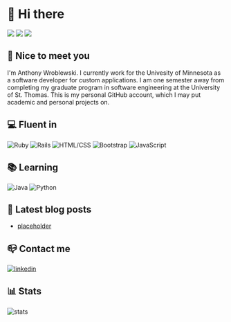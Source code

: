 # 👋 Hi there

![](https://img.shields.io/badge/BA%20English-8A2BE2)
![](https://img.shields.io/badge/MA%20English-8A2BE2)
![](https://img.shields.io/badge/MS%20Software%20Engineer-8A2BE2)

## 🤝 Nice to meet you

I'm Anthony Wroblewski. I currently work for the Univesity of Minnesota as a software developer for custom applications. I am one semester away from completing my graduate program in software engineering at the University of St. Thomas. This is my personal GitHub account, which I may put academic and personal projects on. 

## 💻 Fluent in

![Ruby](https://img.shields.io/badge/ruby-%23CC342D.svg?style=for-the-badge&logo=ruby&logoColor=white)
![Rails](https://img.shields.io/badge/rails-%23CC0000.svg?style=for-the-badge&logo=ruby-on-rails&logoColor=white)
![HTML/CSS](https://img.shields.io/badge/HTML\/CSS-E34C26?style=for-the-badge&logo=html5&logoColor=white)
![Bootstrap](https://img.shields.io/badge/bootstrap-%238511FA.svg?style=for-the-badge&logo=bootstrap&logoColor=white)
![JavaScript](https://img.shields.io/badge/javascript-%23323330.svg?style=for-the-badge&logo=javascript&logoColor=%23F7DF1E)

## 📚 Learning

![Java](https://img.shields.io/badge/java-%23ED8B00.svg?style=for-the-badge&logo=openjdk&logoColor=white)
![Python](https://img.shields.io/badge/python-3670A0?style=for-the-badge&logo=python&logoColor=ffdd54)

## 📢 Latest blog posts

<!-- BLOG:START -->
- [placeholder](url)
<!-- BLOG:END -->

## 📪 Contact me

[![linkedin](https://img.shields.io/badge/LinkedIn-hire_me_please-0077B5?style=for-the-badge&logo=LinkedIn&logoColor=white)](https://www.linkedin.com/in/anthony-wroblewski-ab50a8218/)

## 📊 Stats

![stats](https://github-readme-stats.vercel.app/api?username=ADWrobo&theme=blue-green)
